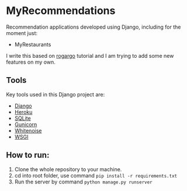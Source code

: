 
# MyRecommendations

Recommendation applications developed using Django, including for the moment just:

- MyRestaurants

I write this based on [rogargo](https://github.com/rogargon/myrecommendations) tutorial and I am trying to add some new features on my own.

## Tools
Key tools used in this Django project are:

* [Django](https://www.djangoproject.com/)
* [Heroku](https://www.heroku.com/python)
* [SQLite](https://www.sqlite.org/)
* [Gunicorn](http://gunicorn.org/)
* [Whitenoise](https://pypi.python.org/pypi/whitenoise)
* [WSGI](https://wsgi.readthedocs.io/en/latest/)

## How to run:
1. Clone the whole repository to your machine.
2. cd into root folder, use command `pip install -r requirements.txt`
3. Run the server by command `python manage.py runserver`